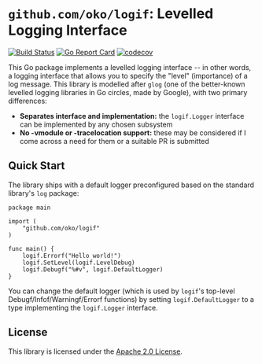 # `github.com/oko/logif`: Levelled Logging Interface

[![Build Status](https://travis-ci.org/oko/logif.svg?branch=master)](https://travis-ci.org/oko/logif)
[![Go Report Card](https://goreportcard.com/badge/github.com/oko/logif)](https://goreportcard.com/report/github.com/oko/logif)
[![codecov](https://codecov.io/gh/oko/logif/branch/master/graph/badge.svg)](https://codecov.io/gh/oko/logif)

This Go package implements a levelled logging interface -- in other words, a logging interface that allows you to specify the "level" (importance) of a log message. This library is modelled after `glog` (one of the better-known levelled logging libraries in Go circles, made by Google), with two primary differences:

* **Separates interface and implementation:** the `logif.Logger` interface can be implemented by any chosen subsystem
* **No -vmodule or -tracelocation support:** these may be considered if I come across a need for them or a suitable PR is submitted

## Quick Start

The library ships with a default logger preconfigured based on the standard library's `log` package:

```
package main

import (
	"github.com/oko/logif"
)

func main() {
	logif.Errorf("Hello world!")
	logif.SetLevel(logif.LevelDebug)
	logif.Debugf("%#v", logif.DefaultLogger)
}
```

You can change the default logger (which is used by `logif`'s top-level Debugf/Infof/Warningf/Errorf functions) by setting `logif.DefaultLogger` to a type implementing the `logif.Logger` interface.

## License
This library is licensed under the [Apache 2.0 License](http://www.apache.org/licenses/LICENSE-2.0.txt).
